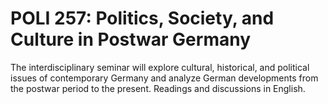 # POLI 257: Politics, Society, and Culture in Postwar Germany

The interdisciplinary seminar will explore cultural, historical, and political issues of contemporary Germany and analyze German developments from the postwar period to the present. Readings and discussions in English.